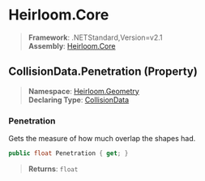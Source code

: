 # Heirloom.Core

> **Framework**: .NETStandard,Version=v2.1  
> **Assembly**: [Heirloom.Core][0]

## CollisionData.Penetration (Property)

> **Namespace**: [Heirloom.Geometry][0]  
> **Declaring Type**: [CollisionData][1]

### Penetration

Gets the measure of how much overlap the shapes had.

```cs
public float Penetration { get; }
```

> **Returns**: `float`

[0]: ../../../Heirloom.Core.md
[1]: ../CollisionData.md
